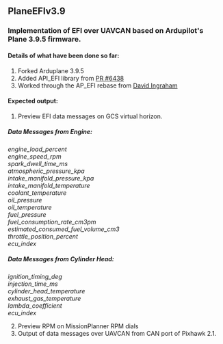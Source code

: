 ## PlaneEFIv3.9

### Implementation of EFI over UAVCAN based on Ardupilot's Plane 3.9.5 firmware.

#### Details of what have been done so far:

1. Forked Arduplane 3.9.5
2. Added API_EFI library from [PR #6438](https://github.com/ArduPilot/ardupilot/pull/6438)
3. Worked through the AP_EFI rebase from [David Ingraham](https://github.com/DavidIngraham/ardupilot/tree/AP_EFI_Plane_385b2)

#### Expected output:

1. Preview EFI data messages on GCS virtual horizon.

##### Data Messages from Engine:
*engine_load_percent                   
engine_speed_rpm                       
spark_dwell_time_ms                 
atmospheric_pressure_kpa               
intake_manifold_pressure_kpa         
intake_manifold_temperature         
coolant_temperature                 
oil_pressure                               
oil_temperature                    
fuel_pressure                        
fuel_consumption_rate_cm3pm                               
estimated_consumed_fuel_volume_cm3      
throttle_position_percent                     
ecu_index*
        
##### Data Messages from Cylinder Head:
*ignition_timing_deg        
injection_time_ms         
cylinder_head_temperature   
exhaust_gas_temperature     
lambda_coefficient         
ecu_index*
        
2. Preview RPM on MissionPlanner RPM dials
3. Output of data messages over UAVCAN from CAN port of Pixhawk 2.1.
